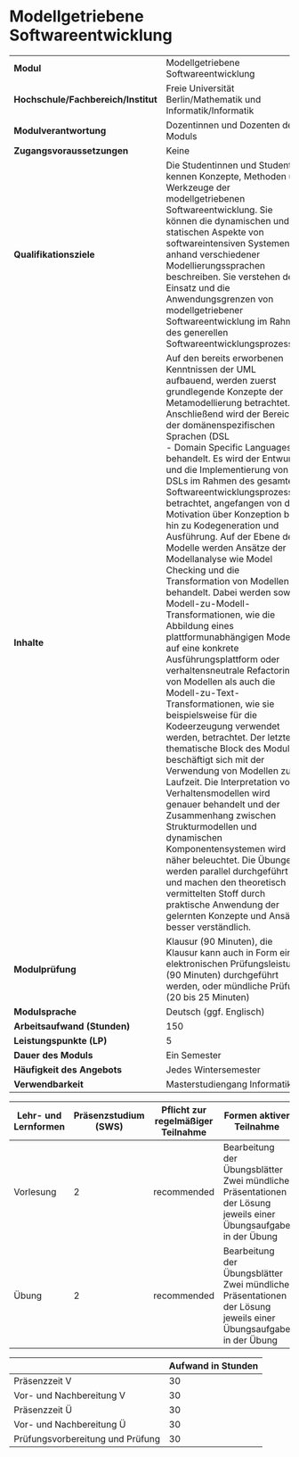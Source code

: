 # Modellgetriebene Softwareentwicklung
|                                    |   |
|------------------------------------|---|
|**Modul**                           | Modellgetriebene Softwareentwicklung |
|**Hochschule/Fachbereich/Institut** | Freie Universität Berlin/Mathematik und Informatik/Informatik |
|**Modulverantwortung**              | Dozentinnen und Dozenten des Moduls |
|**Zugangsvoraussetzungen**          | Keine |
|**Qualifikationsziele**             | Die Studentinnen und Studenten kennen Konzepte, Methoden und Werkzeuge der modellgetriebenen Softwareentwicklung. Sie können die dynamischen und statischen Aspekte von softwareintensiven Systemen anhand verschiedener Modellierungssprachen beschreiben. Sie verstehen den Einsatz und die Anwendungsgrenzen von modellgetriebener Softwareentwicklung im Rahmen des generellen Softwareentwicklungsprozesses. |
|**Inhalte**                         | Auf den bereits erworbenen Kenntnissen der UML aufbauend, werden zuerst grundlegende Konzepte der Metamodellierung betrachtet. Anschließend wird der Bereich der domänenspezifischen Sprachen (DSL<br>- Domain Specific Languages) behandelt. Es wird der Entwurf und die Implementierung von DSLs im Rahmen des gesamten Softwareentwicklungsprozesses betrachtet, angefangen von der Motivation über Konzeption bis hin zu Kodegeneration und Ausführung. Auf der Ebene der Modelle werden Ansätze der Modellanalyse wie Model Checking und die Transformation von Modellen behandelt. Dabei werden sowohl Modell-zu-Modell-Transformationen, wie die Abbildung eines plattformunabhängigen Modells auf eine konkrete Ausführungsplattform oder verhaltensneutrale Refactorings von Modellen als auch die Modell-zu-Text-Transformationen, wie sie beispielsweise für die Kodeerzeugung verwendet werden, betrachtet. Der letzte thematische Block des Moduls beschäftigt sich mit der Verwendung von Modellen zur Laufzeit. Die Interpretation von Verhaltensmodellen wird genauer behandelt und der Zusammenhang zwischen Strukturmodellen und dynamischen Komponentensystemen wird näher beleuchtet. Die Übungen werden parallel durchgeführt und machen den theoretisch vermittelten Stoff durch praktische Anwendung der gelernten Konzepte und Ansätze besser verständlich. |
|**Modulprüfung**                    | Klausur (90 Minuten), die Klausur kann auch in Form einer elektronischen Prüfungsleistung (90 Minuten) durchgeführt werden, oder mündliche Prüfung (20 bis 25 Minuten) |
|**Modulsprache**                    | Deutsch (ggf. Englisch) |
|**Arbeitsaufwand (Stunden)**        | 150 |
|**Leistungspunkte (LP)**            | 5 |
|**Dauer des Moduls**                | Ein Semester |
|**Häufigkeit des Angebots**         | Jedes Wintersemester |
|**Verwendbarkeit**                  | Masterstudiengang Informatik |

| Lehr- und Lernformen | Präsenzstudium <br> (SWS) | Pflicht zur regelmäßiger Teilnahme | Formen aktiver Teilnahme |
| ---------------------|---------------------------|------------------------------------|------------------------- |
| Vorlesung            | 2                         | recommended                        | Bearbeitung der Übungsblätter<br>Zwei mündliche Präsentationen der Lösung jeweils einer Übungsaufgabe in der Übung |
| Übung                | 2                         | recommended                        | Bearbeitung der Übungsblätter<br>Zwei mündliche Präsentationen der Lösung jeweils einer Übungsaufgabe in der Übung |

|   | Aufwand in Stunden |
| - |--------------------|
| Präsenzzeit V                            | 30    |
| Vor- und Nachbereitung V                 | 30    |
| Präsenzzeit Ü                            | 30    |
| Vor- und Nachbereitung Ü                 | 30    |
| Prüfungsvorbereitung und Prüfung         | 30    |
